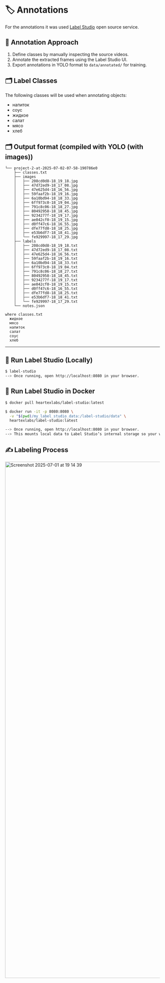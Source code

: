 # 🏷️ Annotations
For the annotations it was used [Label Studio](https://labelstud.io/) open source service.

## 🧠 Annotation Approach
1. Define classes by manually inspecting the source videos.
2. Annotate the extracted frames using the Label Studio UI.
3. Export annotations in YOLO format to `data/annotated/` for training.

## 🗂️ Label Classes
The following classes will be used when annotating objects:
- напиток
- соус
- жидкое
- салат
- мясо
- хлеб

## 🗂️ Output format (compiled with YOLO (with images))
```text
└── project-2-at-2025-07-02-07-58-190786e0
    ├── classes.txt
    ├── images
    │   ├── 208cd0d8-18_19_18.jpg
    │   ├── 47d72ed9-18_17_08.jpg
    │   ├── 47e625d4-18_16_56.jpg
    │   ├── 59faaf2b-18_19_16.jpg
    │   ├── 6a10bd94-18_18_33.jpg
    │   ├── 6ff973c0-18_19_04.jpg
    │   ├── 791c8c06-18_18_27.jpg
    │   ├── 80492958-18_18_45.jpg
    │   ├── 9234277f-18_19_17.jpg
    │   ├── ae042cf0-18_19_15.jpg
    │   ├── d0ff47c6-18_16_55.jpg
    │   ├── dfe77fd8-18_18_25.jpg
    │   ├── e53b6df7-18_18_41.jpg
    │   └── fe929997-18_17_29.jpg
    ├── labels
    │   ├── 208cd0d8-18_19_18.txt
    │   ├── 47d72ed9-18_17_08.txt
    │   ├── 47e625d4-18_16_56.txt
    │   ├── 59faaf2b-18_19_16.txt
    │   ├── 6a10bd94-18_18_33.txt
    │   ├── 6ff973c0-18_19_04.txt
    │   ├── 791c8c06-18_18_27.txt
    │   ├── 80492958-18_18_45.txt
    │   ├── 9234277f-18_19_17.txt
    │   ├── ae042cf0-18_19_15.txt
    │   ├── d0ff47c6-18_16_55.txt
    │   ├── dfe77fd8-18_18_25.txt
    │   ├── e53b6df7-18_18_41.txt
    │   └── fe929997-18_17_29.txt
    └── notes.json

where classes.txt
  жидкое
  мясо
  напиток
  салат
  соус
  хлеб
```
---

## 🚀 Run Label Studio (Locally)
```bash
$ label-studio
--> Once running, open http://localhost:8080 in your browser.
```

## 🐳 Run Label Studio in Docker
```bash
$ docker pull heartexlabs/label-studio:latest

$ docker run -it -p 8080:8080 \
  -v "$(pwd)/my_label_studio_data:/label-studio/data" \
  heartexlabs/label-studio:latest

--> Once running, open http://localhost:8080 in your browser.
--> This mounts local data to Label Studio’s internal storage so your work is persisted.
```



## ✍️ Labeling Process
<img width="1680" alt="Screenshot 2025-07-01 at 19 14 39" src="https://github.com/user-attachments/assets/afdd0213-0e97-435a-8fe8-1f3ba941de80" />
